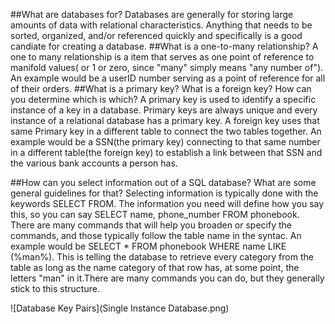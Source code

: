 
##What are databases for?
Databases are generally for storing large amounts of data with relational characteristics. Anything that needs to be sorted, organized, and/or referenced quickly and specifically is a good candiate for creating a database.
##What is a one-to-many relationship?
  A one to many relationship is a item that serves as one point of reference to manifold values( or 1 or zero, since "many" simply means "any number of"). An example would be a userID number serving as a point of reference for all of their orders.
##What is a primary key? What is a foreign key? How can you determine which is which?
  A primary key is used to identify a specific instance of a key in a database. Primary keys are always unique and every instance of a relational database has a primary key. A foreign key uses that same Primary key in a different table to connect the two tables together. An example would be a SSN(the primary key) connecting to that same number in a different table(the foreign key) to establish a link between that SSN and the various bank accounts a person has.

##How can you select information out of a SQL database? What are some general guidelines for that?
  Selecting information is typically done with the keywords SELECT FROM. The information you need will define how you say this, so you can say SELECT name, phone_number FROM phonebook. There are many commands that will help you broaden or specify the commands, and those typically follow the table name in the syntac. An example would be SELECT * FROM phonebook WHERE name LIKE (%man%). This is telling the database to retrieve every category from the table as long as the name category of that row has, at some point, the letters "man" in it.There are many commands you can do, but they generally stick to this structure.

![Database Key Pairs](Single Instance Database.png)